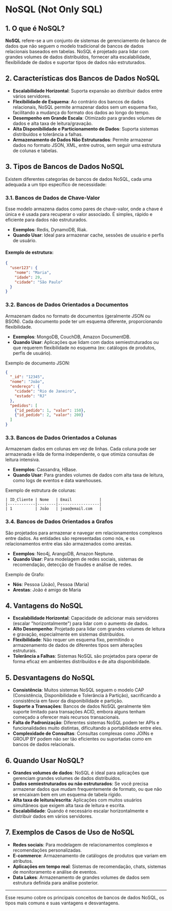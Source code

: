 # NoSQL (Not Only SQL)

## 1. O que é NoSQL?
**NoSQL** refere-se a um conjunto de sistemas de gerenciamento de banco de dados que não seguem o modelo tradicional de bancos de dados relacionais baseados em tabelas. NoSQL é projetado para lidar com grandes volumes de dados distribuídos, fornecer alta escalabilidade, flexibilidade de dados e suportar tipos de dados não estruturados.

## 2. Características dos Bancos de Dados NoSQL
- **Escalabilidade Horizontal**: Suporta expansão ao distribuir dados entre vários servidores.
- **Flexibilidade de Esquema**: Ao contrário dos bancos de dados relacionais, NoSQL permite armazenar dados sem um esquema fixo, facilitando a mudança do formato dos dados ao longo do tempo.
- **Desempenho em Grande Escala**: Otimizado para grandes volumes de dados e alta taxa de leitura/gravação.
- **Alta Disponibilidade e Particionamento de Dados**: Suporta sistemas distribuídos e tolerância a falhas.
- **Armazenamento de Dados Não Estruturados**: Permite armazenar dados no formato JSON, XML, entre outros, sem seguir uma estrutura de colunas e tabelas.

## 3. Tipos de Bancos de Dados NoSQL
Existem diferentes categorias de bancos de dados NoSQL, cada uma adequada a um tipo específico de necessidade:

### 3.1. Bancos de Dados de Chave-Valor
Esse modelo armazena dados como pares de chave-valor, onde a chave é única e é usada para recuperar o valor associado. É simples, rápido e eficiente para dados não estruturados.

- **Exemplos**: Redis, DynamoDB, Riak.
- **Quando Usar**: Ideal para armazenar cache, sessões de usuário e perfis de usuário.

#### Exemplo de estrutura:
```json
{
  "user123": {
    "nome": "Maria",
    "idade": 29,
    "cidade": "São Paulo"
  }
}
```

### 3.2. Bancos de Dados Orientados a Documentos
Armazenam dados no formato de documentos (geralmente JSON ou BSON). Cada documento pode ter um esquema diferente, proporcionando flexibilidade.

- **Exemplos**: MongoDB, CouchDB, Amazon DocumentDB.
- **Quando Usar**: Aplicações que lidam com dados semiestruturados ou que requerem flexibilidade no esquema (ex: catálogos de produtos, perfis de usuário).

Exemplo de documento JSON:
```json
{
  "_id": "12345",
  "nome": "João",
  "endereço": {
    "cidade": "Rio de Janeiro",
    "estado": "RJ"
  },
  "pedidos": [
    {"id_pedido": 1, "valor": 150},
    {"id_pedido": 2, "valor": 200}
  ]
}
```

### 3.3. Bancos de Dados Orientados a Colunas
Armazenam dados em colunas em vez de linhas. Cada coluna pode ser armazenada e lida de forma independente, o que otimiza consultas de leitura intensiva.

- **Exemplos**: Cassandra, HBase.
- **Quando Usar**: Para grandes volumes de dados com alta taxa de leitura, como logs de eventos e data warehouses.

Exemplo de estrutura de colunas:
```
| ID_Cliente | Nome   | Email            |
|------------|--------|------------------|
| 1          | João   | joao@email.com   |
```

### 3.4. Bancos de Dados Orientados a Grafos
São projetados para armazenar e navegar em relacionamentos complexos entre dados. As entidades são representadas como nós, e os relacionamentos entre elas são armazenados como arestas.

- **Exemplos**: Neo4j, ArangoDB, Amazon Neptune.
- **Quando Usar**: Para modelagem de redes sociais, sistemas de recomendação, detecção de fraudes e análise de redes.

Exemplo de Grafo:
- **Nós**: Pessoa (João), Pessoa (Maria)
- **Arestas**: João é amigo de Maria

## 4. Vantagens do NoSQL
- **Escalabilidade Horizontal**: Capacidade de adicionar mais servidores (escalar "horizontalmente") para lidar com o aumento de dados.
- **Alto Desempenho**: Projetado para lidar com grandes volumes de leitura e gravação, especialmente em sistemas distribuídos.
- **Flexibilidade**: Não requer um esquema fixo, permitindo o armazenamento de dados de diferentes tipos sem alterações estruturais.
- **Tolerância a Falhas**: Sistemas NoSQL são projetados para operar de forma eficaz em ambientes distribuídos e de alta disponibilidade.

## 5. Desvantagens do NoSQL
- **Consistência**: Muitos sistemas NoSQL seguem o modelo CAP (Consistência, Disponibilidade e Tolerância à Partição), sacrificando a consistência em favor da disponibilidade e partição.
- **Suporte a Transações**: Bancos de dados NoSQL geralmente têm suporte limitado para transações ACID, embora alguns tenham começado a oferecer mais recursos transacionais.
- **Falta de Padronização**: Diferentes sistemas NoSQL podem ter APIs e funcionalidades muito distintas, dificultando a portabilidade entre eles.
- **Complexidade de Consultas**: Consultas complexas como JOINs e GROUP BY podem não ser tão eficientes ou suportadas como em bancos de dados relacionais.

## 6. Quando Usar NoSQL?
- **Grandes volumes de dados**: NoSQL é ideal para aplicações que gerenciam grandes volumes de dados distribuídos.
- **Dados semiestruturados ou não estruturados**: Se você precisa armazenar dados que mudam frequentemente de formato, ou que não se encaixam bem em um esquema de tabela rígido.
- **Alta taxa de leitura/escrita**: Aplicações com muitos usuários simultâneos que exigem alta taxa de leitura e escrita.
- **Escalabilidade**: Quando é necessário escalar horizontalmente e distribuir dados em vários servidores.

## 7. Exemplos de Casos de Uso de NoSQL
- **Redes sociais**: Para modelagem de relacionamentos complexos e recomendações personalizadas.
- **E-commerce**: Armazenamento de catálogos de produtos que variam em atributos.
- **Aplicações em tempo real**: Sistemas de recomendação, chats, sistemas de monitoramento e análise de eventos.
- **Data Lakes**: Armazenamento de grandes volumes de dados sem estrutura definida para análise posterior.

---

Esse resumo cobre os principais conceitos de bancos de dados NoSQL, os tipos mais comuns e suas vantagens e desvantagens.